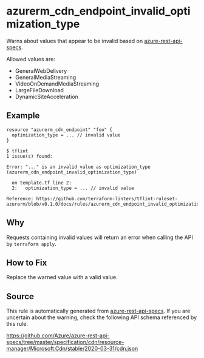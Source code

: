 <!--- This file generated by `tools/apispec-rule-gen/main.go`. DO NOT EDIT --->

# azurerm_cdn_endpoint_invalid_optimization_type

Warns about values that appear to be invalid based on [azure-rest-api-specs](https://github.com/Azure/azure-rest-api-specs).

Allowed values are:
- GeneralWebDelivery
- GeneralMediaStreaming
- VideoOnDemandMediaStreaming
- LargeFileDownload
- DynamicSiteAcceleration

## Example

```hcl
resource "azurerm_cdn_endpoint" "foo" {
  optimization_type = ... // invalid value
}
```

```
$ tflint
1 issue(s) found:

Error: "..." is an invalid value as optimization_type (azurerm_cdn_endpoint_invalid_optimization_type)

  on template.tf line 2:
  2:   optimization_type = ... // invalid value

Reference: https://github.com/terraform-linters/tflint-ruleset-azurerm/blob/v0.1.0/docs/rules/azurerm_cdn_endpoint_invalid_optimization_type.md

```

## Why

Requests containing invalid values will return an error when calling the API by `terraform apply`.

## How to Fix

Replace the warned value with a valid value.

## Source

This rule is automatically generated from [azure-rest-api-specs](https://github.com/Azure/azure-rest-api-specs). If you are uncertain about the warning, check the following API schema referenced by this rule.

https://github.com/Azure/azure-rest-api-specs/tree/master/specification/cdn/resource-manager/Microsoft.Cdn/stable/2020-03-31/cdn.json
